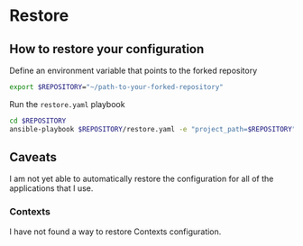 # Restore

## How to restore your configuration

Define an environment variable that points to the forked repository

```bash
export $REPOSITORY="~/path-to-your-forked-repository"
```

Run the `restore.yaml` playbook

```bash
cd $REPOSITORY
ansible-playbook $REPOSITORY/restore.yaml -e "project_path=$REPOSITORY"
```

## Caveats

I am not yet able to automatically restore the configuration for all of the applications that I use.
### Contexts

I have not found a way to restore Contexts configuration.